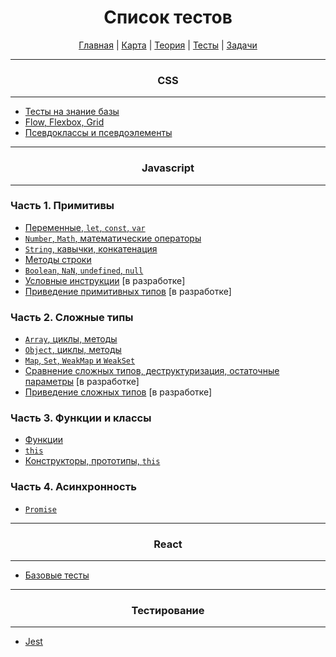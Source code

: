 <div align="center">

# Список тестов

[Главная](https://github.com/dollaween/junior-roadmap/)
|
[Карта](/roadmap/README.md)
|
[Теория](/theory/README.md)
|
[Тесты](/tests/README.md)
|
[Задачи](/tasks/README.md)

</div>

---

<div align="center">

### CSS

</div>

---

* [Тесты на знание базы](./css/beginner.md)
* [Flow, Flexbox, Grid](./css/flow.md)
* [Псевдоклассы и псевдоэлементы](./css/pseudo.md)

---

<div align="center">

### Javascript

</div>

---

### Часть 1. Примитивы
* [Переменные, `let`, `const`, `var`](./variables.md)
* [`Number`, `Math`, математические операторы](./numbers.md)
* [`String`, кавычки, конкатенация](./string.md)
* [Методы строки](./string-methods.md)
* [`Boolean`, `NaN`, `undefined`, `null`](./boolean-nan-undefined-null.md)
* [Условные инструкции](./condition.md) [в разработке]
* [Приведение примитивных типов](./primitive-type-coercion.md) [в разработке]

### Часть 2. Сложные типы
* [`Array`, циклы, методы](./array.md)
* [`Object`, циклы, методы](./object.md)
* [`Map`, `Set`, `WeakMap` и `WeakSet`](./map.md)
* [Сравнение сложных типов, деструктуризация, остаточные параметры](./type-comparison.md) [в разработке]
* [Приведение сложных типов](./object-type-coercion.md) [в разработке]

### Часть 3. Функции и классы
* [Функции](./function.md)
* [`this`](./this.md)
* [Конструкторы, прототипы, `this`](./constructor.md)

### Часть 4. Асинхронность
* [`Promise`](./promise.md)


---

<div align="center">

### React

</div>

---

* [Базовые тесты](./react/init.md)

---

<div align="center">

### Тестирование

</div>

---

* [Jest](./test/jest.md)
